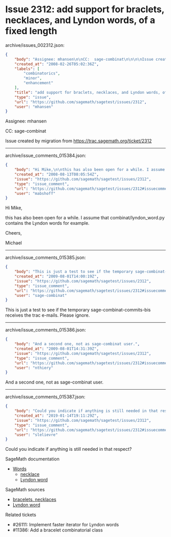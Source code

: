 # Issue 2312: add support for braclets, necklaces, and Lyndon words, of a fixed length

archive/issues_002312.json:
```json
{
    "body": "Assignee: mhansen\n\nCC:  sage-combinat\n\n\n\nIssue created by migration from https://trac.sagemath.org/ticket/2312\n\n",
    "created_at": "2008-02-26T05:02:36Z",
    "labels": [
        "combinatorics",
        "minor",
        "enhancement"
    ],
    "title": "add support for braclets, necklaces, and Lyndon words, of a fixed length",
    "type": "issue",
    "url": "https://github.com/sagemath/sagetest/issues/2312",
    "user": "mhansen"
}
```
Assignee: mhansen

CC:  sage-combinat



Issue created by migration from https://trac.sagemath.org/ticket/2312





---

archive/issue_comments_015384.json:
```json
{
    "body": "Hi Mike,\n\nthis has also been open for a while. I assume that combinat/lyndon_word.py contains the Lyndon words for example.\n\nCheers,\n\nMichael",
    "created_at": "2008-08-13T08:05:54Z",
    "issue": "https://github.com/sagemath/sagetest/issues/2312",
    "type": "issue_comment",
    "url": "https://github.com/sagemath/sagetest/issues/2312#issuecomment-15384",
    "user": "mabshoff"
}
```

Hi Mike,

this has also been open for a while. I assume that combinat/lyndon_word.py contains the Lyndon words for example.

Cheers,

Michael



---

archive/issue_comments_015385.json:
```json
{
    "body": "This is just a test to see if the temporary sage-combinat-commits-bis receives the trac e-mails. Please ignore.",
    "created_at": "2009-08-01T14:00:19Z",
    "issue": "https://github.com/sagemath/sagetest/issues/2312",
    "type": "issue_comment",
    "url": "https://github.com/sagemath/sagetest/issues/2312#issuecomment-15385",
    "user": "sage-combinat"
}
```

This is just a test to see if the temporary sage-combinat-commits-bis receives the trac e-mails. Please ignore.



---

archive/issue_comments_015386.json:
```json
{
    "body": "And a second one, not as sage-combinat user.",
    "created_at": "2009-08-01T14:31:39Z",
    "issue": "https://github.com/sagemath/sagetest/issues/2312",
    "type": "issue_comment",
    "url": "https://github.com/sagemath/sagetest/issues/2312#issuecomment-15386",
    "user": "nthiery"
}
```

And a second one, not as sage-combinat user.



---

archive/issue_comments_015387.json:
```json
{
    "body": "Could you indicate if anything is still needed in that respect?\n\nSageMath documentation\n\n- [Words](http://doc.sagemath.org/html/en/reference/combinat/sage/combinat/enumerated_sets.html#words)\n  - [necklace](http://doc.sagemath.org/html/en/reference/combinat/sage/combinat/necklace.html)\n  - [Lyndon word](http://doc.sagemath.org/html/en/reference/combinat/sage/combinat/lyndon_word.html)\n\nSageMath sources\n\n- [bracelets, necklaces](https://github.com/sagemath/sage/blob/master/src/sage/combinat/necklace.py)\n- [Lyndon word](https://github.com/sagemath/sage/blob/master/src/sage/combinat/lyndon_word.py)\n\nRelated tickets\n\n- #26111: Implement faster iterator for Lyndon words\n- #11386: Add a bracelet combinatorial class",
    "created_at": "2019-01-14T19:11:29Z",
    "issue": "https://github.com/sagemath/sagetest/issues/2312",
    "type": "issue_comment",
    "url": "https://github.com/sagemath/sagetest/issues/2312#issuecomment-15387",
    "user": "slelievre"
}
```

Could you indicate if anything is still needed in that respect?

SageMath documentation

- [Words](http://doc.sagemath.org/html/en/reference/combinat/sage/combinat/enumerated_sets.html#words)
  - [necklace](http://doc.sagemath.org/html/en/reference/combinat/sage/combinat/necklace.html)
  - [Lyndon word](http://doc.sagemath.org/html/en/reference/combinat/sage/combinat/lyndon_word.html)

SageMath sources

- [bracelets, necklaces](https://github.com/sagemath/sage/blob/master/src/sage/combinat/necklace.py)
- [Lyndon word](https://github.com/sagemath/sage/blob/master/src/sage/combinat/lyndon_word.py)

Related tickets

- #26111: Implement faster iterator for Lyndon words
- #11386: Add a bracelet combinatorial class

